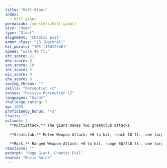 ```yaml
---
title: "Hill Giant"
index:
  - hill-giant
permalink: /monsters/hill-giant/
size: "Huge"
type: "Giant"
alignment: "Chaotic Evil"
armor_class: "13 (Natural)"
hit_points: "105 (10d12+40)"
speed: "walk 40 ft."
str_score: 21
dex_score: 8
con_score: 19
int_score: 5
wis_score: 9
cha_score: 6
saving_throws: ""
skills: "Perception +2"
senses: "Passive Perception 12"
languages: "Giant"
challenge_rating: 5
xp: 1800
proficiency_bonus: "+3"
traits: ""
actions: |
  **Multiattack.** The giant makes two greatclub attacks.
  
  **Greatclub.** Melee Weapon Attack: +8 to hit, reach 10 ft., one target. Hit: 18 (3d8 + 5) bludgeoning damage.
  
  **Rock.** Ranged Weapon Attack: +8 to hit, range 60/240 ft., one target. Hit: 21 (3d10 + 5) bludgeoning damage.
reactions: ""
excerpt: "Huge Giant, Chaotic Evil"
source: "Basic Rules"
---
```

